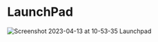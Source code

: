 # LaunchPad

![Screenshot 2023-04-13 at 10-53-35 Launchpad](https://user-images.githubusercontent.com/65915029/231799038-63b32036-fa0e-4767-ba34-c373551ccd20.png)

